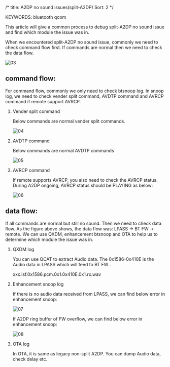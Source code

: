 /*
  title: A2DP no sound issues(split-A2DP)
  Sort: 2
  */

KEYWORDS: bluetooth qcom

This article will give a common process to debug split-A2DP no sound issue and find which module the issue was in.

When we encountered split-A2DP no sound issue, commonly we need to check command flow first. If commands are normal then we need to check the data flow.

![03](%image_url%/2017/2017121703.png)


## command flow:

For command flow, commonly we only need to check btsnoop log. In snoop log, we need to check vender split command, AVDTP command and AVRCP command if remote support AVRCP.

1.	Vender split command

    Below commands are normal vender split commands.

    ![04](%image_url%/2017/2017121704.png)

2.	AVDTP command

    Below commands are normal AVDTP commands

    ![05](%image_url%/2017/2017121705.png)

3.	AVRCP command

    If remote supports AVRCP, you also need to check the AVRCP status. During A2DP ongoing, AVRCP status should be PLAYING as below:

    ![06](%image_url%/2017/2017121706.png)


## data flow:

If all commands are normal but still no sound. Then we need to check data flow. As the figure above shows, the data flow was: LPASS -> BT FW -> remote. We can use QXDM, enhancement btsnoop and OTA to help us to determine which module the issue was in.

1.	QXDM log

    You can use QCAT to extract Audio data. The 0x1586-0x410E is the Audio data in LPASS which will feed to BT FW .

    xxx.isf.0x1586.pcm.0x1.0x410E.0x1.rx.wav

2.	Enhancement snoop log

    If there is no audio data received from LPASS, we can find below error in enhancement snoop:

    ![07](%image_url%/2017/2017121707.png)

    If A2DP ring buffer of FW overflow, we can find below error in enhancement snoop:

    ![08](%image_url%/2017/2017121708.png)

3.	OTA log

    In OTA, it is same as legacy non-split A2DP. You can dump Audio data, check delay etc.
